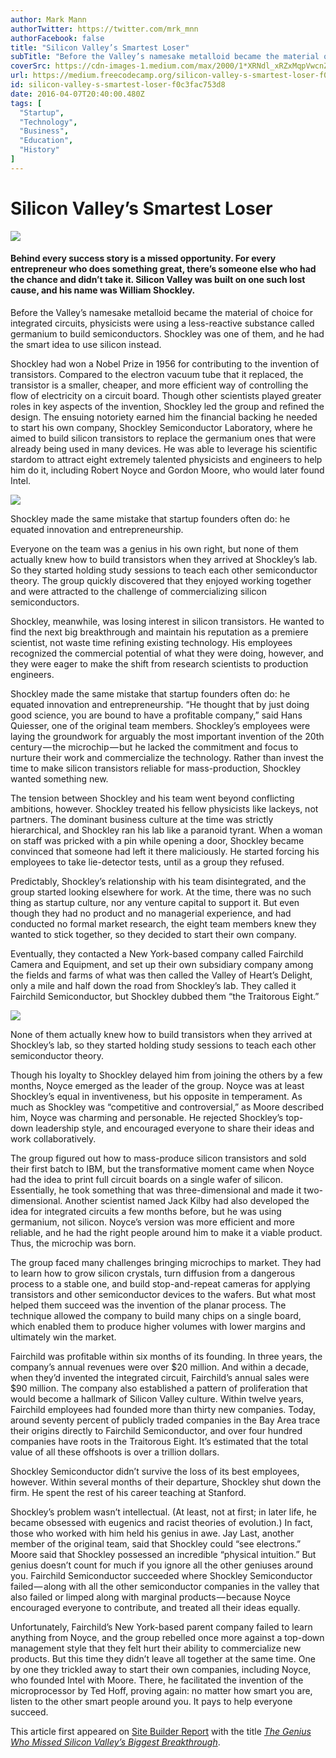 ```yaml
---
author: Mark Mann
authorTwitter: https://twitter.com/mrk_mnn
authorFacebook: false
title: "Silicon Valley’s Smartest Loser"
subTitle: "Before the Valley’s namesake metalloid became the material of choice for integrated circuits, physicists were using a less-reactive subst..."
coverSrc: https://cdn-images-1.medium.com/max/2000/1*XRNdl_xRZxMqpVwcnZXF1Q.jpeg
url: https://medium.freecodecamp.org/silicon-valley-s-smartest-loser-f0c3fac753d8
id: silicon-valley-s-smartest-loser-f0c3fac753d8
date: 2016-04-07T20:40:00.480Z
tags: [
  "Startup",
  "Technology",
  "Business",
  "Education",
  "History"
]
---
```

# Silicon Valley’s Smartest Loser







![](https://cdn-images-1.medium.com/max/2000/1*XRNdl_xRZxMqpVwcnZXF1Q.jpeg)







#### Behind every success story is a missed opportunity. For every entrepreneur who does something great, there’s someone else who had the chance and didn’t take it. Silicon Valley was built on one such lost cause, and his name was William Shockley.

Before the Valley’s namesake metalloid became the material of choice for integrated circuits, physicists were using a less-reactive substance called germanium to build semiconductors. Shockley was one of them, and he had the smart idea to use silicon instead.

Shockley had won a Nobel Prize in 1956 for contributing to the invention of transistors. Compared to the electron vacuum tube that it replaced, the transistor is a smaller, cheaper, and more efficient way of controlling the flow of electricity on a circuit board. Though other scientists played greater roles in key aspects of the invention, Shockley led the group and refined the design. The ensuing notoriety earned him the financial backing he needed to start his own company, Shockley Semiconductor Laboratory, where he aimed to build silicon transistors to replace the germanium ones that were already being used in many devices. He was able to leverage his scientific stardom to attract eight extremely talented physicists and engineers to help him do it, including Robert Noyce and Gordon Moore, who would later found Intel.



![](https://cdn-images-1.medium.com/max/1600/1*pQCgapfYbcAcZuE5vRKKIg.jpeg)

Shockley made the same mistake that startup founders often do: he equated innovation and entrepreneurship.



Everyone on the team was a genius in his own right, but none of them actually knew how to build transistors when they arrived at Shockley’s lab. So they started holding study sessions to teach each other semiconductor theory. The group quickly discovered that they enjoyed working together and were attracted to the challenge of commercializing silicon semiconductors.

Shockley, meanwhile, was losing interest in silicon transistors. He wanted to find the next big breakthrough and maintain his reputation as a premiere scientist, not waste time refining existing technology. His employees recognized the commercial potential of what they were doing, however, and they were eager to make the shift from research scientists to production engineers.

Shockley made the same mistake that startup founders often do: he equated innovation and entrepreneurship. “He thought that by just doing good science, you are bound to have a profitable company,” said Hans Quiesser, one of the original team members. Shockley’s employees were laying the groundwork for arguably the most important invention of the 20th century — the microchip — but he lacked the commitment and focus to nurture their work and commercialize the technology. Rather than invest the time to make silicon transistors reliable for mass-production, Shockley wanted something new.

The tension between Shockley and his team went beyond conflicting ambitions, however. Shockley treated his fellow physicists like lackeys, not partners. The dominant business culture at the time was strictly hierarchical, and Shockley ran his lab like a paranoid tyrant. When a woman on staff was pricked with a pin while opening a door, Shockley became convinced that someone had left it there maliciously. He started forcing his employees to take lie-detector tests, until as a group they refused.

Predictably, Shockley’s relationship with his team disintegrated, and the group started looking elsewhere for work. At the time, there was no such thing as startup culture, nor any venture capital to support it. But even though they had no product and no managerial experience, and had conducted no formal market research, the eight team members knew they wanted to stick together, so they decided to start their own company.

Eventually, they contacted a New York-based company called Fairchild Camera and Equipment, and set up their own subsidiary company among the fields and farms of what was then called the Valley of Heart’s Delight, only a mile and half down the road from Shockley’s lab. They called it Fairchild Semiconductor, but Shockley dubbed them “the Traitorous Eight.”



![](https://cdn-images-1.medium.com/max/1600/1*jxJ0uNRhAS7LlI3T_yxYRQ.jpeg)

None of them actually knew how to build transistors when they arrived at Shockley’s lab, so they started holding study sessions to teach each other semiconductor theory.



Though his loyalty to Shockley delayed him from joining the others by a few months, Noyce emerged as the leader of the group. Noyce was at least Shockley’s equal in inventiveness, but his opposite in temperament. As much as Shockley was “competitive and controversial,” as Moore described him, Noyce was charming and personable. He rejected Shockley’s top-down leadership style, and encouraged everyone to share their ideas and work collaboratively.

The group figured out how to mass-produce silicon transistors and sold their first batch to IBM, but the transformative moment came when Noyce had the idea to print full circuit boards on a single wafer of silicon. Essentially, he took something that was three-dimensional and made it two-dimensional. Another scientist named Jack Kilby had also developed the idea for integrated circuits a few months before, but he was using germanium, not silicon. Noyce’s version was more efficient and more reliable, and he had the right people around him to make it a viable product. Thus, the microchip was born.

The group faced many challenges bringing microchips to market. They had to learn how to grow silicon crystals, turn diffusion from a dangerous process to a stable one, and build stop-and-repeat cameras for applying transistors and other semiconductor devices to the wafers. But what most helped them succeed was the invention of the planar process. The technique allowed the company to build many chips on a single board, which enabled them to produce higher volumes with lower margins and ultimately win the market.

Fairchild was profitable within six months of its founding. In three years, the company’s annual revenues were over $20 million. And within a decade, when they’d invented the integrated circuit, Fairchild’s annual sales were $90 million. The company also established a pattern of proliferation that would become a hallmark of Silicon Valley culture. Within twelve years, Fairchild employees had founded more than thirty new companies. Today, around seventy percent of publicly traded companies in the Bay Area trace their origins directly to Fairchild Semiconductor, and over four hundred companies have roots in the Traitorous Eight. It’s estimated that the total value of all these offshoots is over a trillion dollars.

Shockley Semiconductor didn’t survive the loss of its best employees, however. Within several months of their departure, Shockley shut down the firm. He spent the rest of his career teaching at Stanford.

Shockley’s problem wasn’t intellectual. (At least, not at first; in later life, he became obsessed with eugenics and racist theories of evolution.) In fact, those who worked with him held his genius in awe. Jay Last, another member of the original team, said that Shockley could “see electrons.” Moore said that Shockley possessed an incredible “physical intuition.” But genius doesn’t count for much if you ignore all the other geniuses around you. Fairchild Semiconductor succeeded where Shockley Semiconductor failed — along with all the other semiconductor companies in the valley that also failed or limped along with marginal products — because Noyce encouraged everyone to contribute, and treated all their ideas equally.

Unfortunately, Fairchild’s New York-based parent company failed to learn anything from Noyce, and the group rebelled once more against a top-down management style that they felt hurt their ability to commercialize new products. But this time they didn’t leave all together at the same time. One by one they trickled away to start their own companies, including Noyce, who founded Intel with Moore. There, he facilitated the invention of the microprocessor by Ted Hoff, proving again: no matter how smart you are, listen to the other smart people around you. It pays to help everyone succeed.

This article first appeared on [Site Builder Report](http://www.sitebuilderreport.com) with the title [_The Genius Who Missed Silicon Valley’s Biggest Breakthrough_](http://www.sitebuilderreport.com/blog/the-genius-who-missed-silicon-valleys-biggest-breakthrough).








